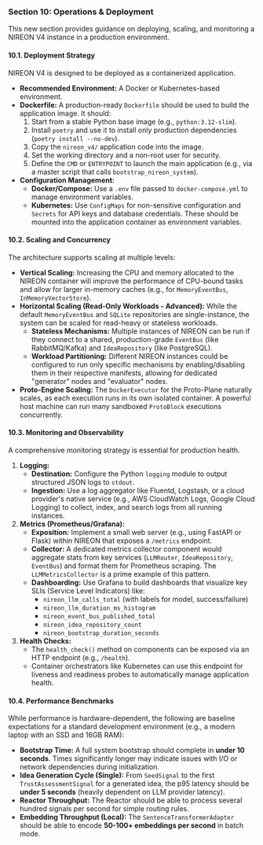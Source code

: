 ### **Section 10: Operations & Deployment**

This new section provides guidance on deploying, scaling, and monitoring a NIREON V4 instance in a production environment.

#### **10.1. Deployment Strategy**

NIREON V4 is designed to be deployed as a containerized application.

*   **Recommended Environment:** A Docker or Kubernetes-based environment.
*   **Dockerfile:** A production-ready `Dockerfile` should be used to build the application image. It should:
    1.  Start from a stable Python base image (e.g., `python:3.12-slim`).
    2.  Install `poetry` and use it to install only production dependencies (`poetry install --no-dev`).
    3.  Copy the `nireon_v4/` application code into the image.
    4.  Set the working directory and a non-root user for security.
    5.  Define the `CMD` or `ENTRYPOINT` to launch the main application (e.g., via a master script that calls `bootstrap_nireon_system`).
*   **Configuration Management:**
    *   **Docker/Compose:** Use a `.env` file passed to `docker-compose.yml` to manage environment variables.
    *   **Kubernetes:** Use `ConfigMaps` for non-sensitive configuration and `Secrets` for API keys and database credentials. These should be mounted into the application container as environment variables.

#### **10.2. Scaling and Concurrency**

The architecture supports scaling at multiple levels:

*   **Vertical Scaling:** Increasing the CPU and memory allocated to the NIREON container will improve the performance of CPU-bound tasks and allow for larger in-memory caches (e.g., for `MemoryEventBus`, `InMemoryVectorStore`).
*   **Horizontal Scaling (Read-Only Workloads - Advanced):** While the default `MemoryEventBus` and `SQLite` repositories are single-instance, the system can be scaled for read-heavy or stateless workloads.
    *   **Stateless Mechanisms:** Multiple instances of NIREON can be run if they connect to a shared, production-grade `EventBus` (like RabbitMQ/Kafka) and `IdeaRepository` (like PostgreSQL).
    *   **Workload Partitioning:** Different NIREON instances could be configured to run only specific mechanisms by enabling/disabling them in their respective manifests, allowing for dedicated "generator" nodes and "evaluator" nodes.
*   **Proto-Engine Scaling:** The `DockerExecutor` for the Proto-Plane naturally scales, as each execution runs in its own isolated container. A powerful host machine can run many sandboxed `ProtoBlock` executions concurrently.

#### **10.3. Monitoring and Observability**

A comprehensive monitoring strategy is essential for production health.

1.  **Logging:**
    *   **Destination:** Configure the Python `logging` module to output structured JSON logs to `stdout`.
    *   **Ingestion:** Use a log aggregator like Fluentd, Logstash, or a cloud provider's native service (e.g., AWS CloudWatch Logs, Google Cloud Logging) to collect, index, and search logs from all running instances.
2.  **Metrics (Prometheus/Grafana):**
    *   **Exposition:** Implement a small web server (e.g., using FastAPI or Flask) within NIREON that exposes a `/metrics` endpoint.
    *   **Collector:** A dedicated metrics collector component would aggregate stats from key services (`LLMRouter`, `IdeaRepository`, `EventBus`) and format them for Prometheus scraping. The `LLMMetricsCollector` is a prime example of this pattern.
    *   **Dashboarding:** Use Grafana to build dashboards that visualize key SLIs (Service Level Indicators) like:
        *   `nireon_llm_calls_total` (with labels for model, success/failure)
        *   `nireon_llm_duration_ms_histogram`
        *   `nireon_event_bus_published_total`
        *   `nireon_idea_repository_count`
        *   `nireon_bootstrap_duration_seconds`
3.  **Health Checks:**
    *   The `health_check()` method on components can be exposed via an HTTP endpoint (e.g., `/health`).
    *   Container orchestrators like Kubernetes can use this endpoint for liveness and readiness probes to automatically manage application health.

#### **10.4. Performance Benchmarks**

While performance is hardware-dependent, the following are baseline expectations for a standard development environment (e.g., a modern laptop with an SSD and 16GB RAM):

*   **Bootstrap Time:** A full system bootstrap should complete in **under 10 seconds**. Times significantly longer may indicate issues with I/O or network dependencies during initialization.
*   **Idea Generation Cycle (Single):** From `SeedSignal` to the first `TrustAssessmentSignal` for a generated idea, the p95 latency should be **under 5 seconds** (heavily dependent on LLM provider latency).
*   **Reactor Throughput:** The Reactor should be able to process several hundred signals per second for simple routing rules.
*   **Embedding Throughput (Local):** The `SentenceTransformerAdapter` should be able to encode **50-100+ embeddings per second** in batch mode.

